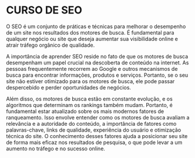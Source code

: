 # CURSO DE SEO
O SEO é um conjunto de práticas e técnicas para melhorar o desempenho de um site nos resultados dos motores de busca. É fundamental para qualquer negócio ou site que deseja aumentar sua visibilidade online e atrair tráfego orgânico de qualidade.

A importância de aprender SEO reside no fato de que os motores de busca desempenham um papel crucial na descoberta de conteúdo na internet. As pessoas frequentemente recorrem ao Google e outros mecanismos de busca para encontrar informações, produtos e serviços. Portanto, se o seu site não estiver otimizado para os motores de busca, ele pode passar despercebido e perder oportunidades de negócios.

Além disso, os motores de busca estão em constante evolução, e os algoritmos que determinam os rankings também mudam. Portanto, é fundamental estar atualizado sobre os mais modernos fatores de ranqueamento. Isso envolve entender como os motores de busca avaliam a relevância e a autoridade do conteúdo, a importância de fatores como palavras-chave, links de qualidade, experiência do usuário e otimização técnica do site. O conhecimento desses fatores ajuda a posicionar seu site de forma mais eficaz nos resultados de pesquisa, o que pode levar a um aumento no tráfego e no sucesso online.